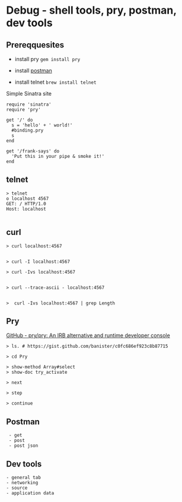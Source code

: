 # Debug - shell tools, pry, postman, dev tools

## Prereqquesites 

- install pry `gem install pry`

- install [postman](https://www.getpostman.com/)

- install telnet `brew install telnet`


Simple Sinatra site

```
require 'sinatra'
require 'pry'

get '/' do
  s = 'hello' + ' world!'
  #binding.pry
  s
end

get '/frank-says' do
  'Put this in your pipe & smoke it!'
end

```

## telnet
```
> telnet
o localhost 4567
GET: / HTTP/1.0
Host: localhost 


```


## curl
```
> curl localhost:4567


> curl -I localhost:4567

> curl -Ivs localhost:4567


> curl --trace-ascii - localhost:4567


>  curl -Ivs localhost:4567 | grep Length
```


## Pry
 [GitHub - pry/pry: An IRB alternative and runtime developer console](https://github.com/pry/pry)
```
> ls. # https://gist.github.com/banister/c0fc686ef923c8b87715

> cd Pry 

> show-method Array#select
> show-doc try_activate

> next 

> step

> continue

```


## Postman
```
 - get 
 - post
 - post json
```

## Dev tools
```
- general tab
- networking
- source 
- application data
```
